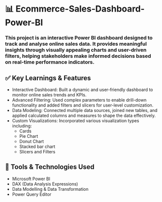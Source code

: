 # 📊 Ecommerce-Sales-Dashboard-Power-BI
### This project is an interactive Power BI dashboard designed to track and analyse online sales data. It provides meaningful insights through visually appealing charts and user-driven filters, helping stakeholders make informed decisions based on real-time performance indicators.


## ✅ Key Learnings & Features
- Interactive Dashboard: Built a dynamic and user-friendly dashboard to monitor online sales trends and KPIs.
- Advanced Filtering: Used complex parameters to enable drill-down functionality and added filters and slicers for user-level customization.
- Data Modeling: Connected multiple data sources, joined new tables, and applied calculated columns and measures to shape the data effectively.
- Custom Visualizations: Incorporated various visualization types including:
  - Cards
  - Pie Chart
  - Donut Chart
  - Stacked bar chart
  - Slicers and Filters

## 📌 Tools & Technologies Used
- Microsoft Power BI
- DAX (Data Analysis Expressions)
- Data Modelling & Data Transformation
- Power Query Editor


  

